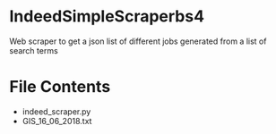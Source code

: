 # IndeedSimpleScraperbs4 
Web scraper to get a json list of different jobs generated from a list of search terms

# File Contents
* indeed_scraper.py
* GIS_16_06_2018.txt
